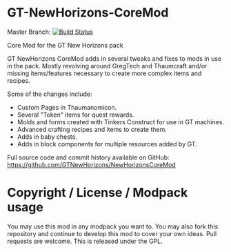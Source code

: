 # GT-NewHorizons-CoreMod
Master Branch: [![Build Status](http://jenkins.usrv.eu:8080/buildStatus/icon?job=GTNewHorizons-Core-Mod)](http://jenkins.usrv.eu:8080/job/GTNewHorizons-Core-Mod/)

Core Mod for the GT New Horizons pack

GT NewHorizons CoreMod adds in several tweaks and fixes to mods in use in the pack. Mostly revolving around GregTech and Thaumcraft and/or missing items/features necessary to create more complex items and recipes.

Some of the changes include:

- Custom Pages in Thaumanomicon.
- Several "Token" items for quest rewards.
- Molds and forms created with Tinkers Construct for use in GT machines.
- Advanced crafting recipes and items to create them.
- Adds in baby chests.
- Adds in block components for multiple resources added by GT.

Full source code and commit history available on GitHub: https://github.com/GTNewHorizons/NewHorizonsCoreMod

# Copyright / License / Modpack usage
You may use this mod in any modpack you want to. You may also fork this repository and continue to develop this mod to cover your own ideas. Pull requests are welcome. This is released under the GPL.
